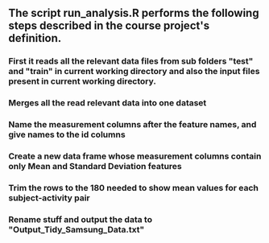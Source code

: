 ## The script run_analysis.R performs the following steps described in the course project's definition.

### First it reads all the relevant data files from sub folders "test" and "train" in current working directory and also the input files present in current working directory.

### Merges all the read relevant data into one dataset

### Name the measurement columns after the feature names, and give names to the id columns

### Create a new data frame whose measurement columns contain only Mean and Standard Deviation features

### Trim the rows to the 180 needed to show mean values for each subject-activity pair

### Rename stuff and output the data to "Output_Tidy_Samsung_Data.txt"

